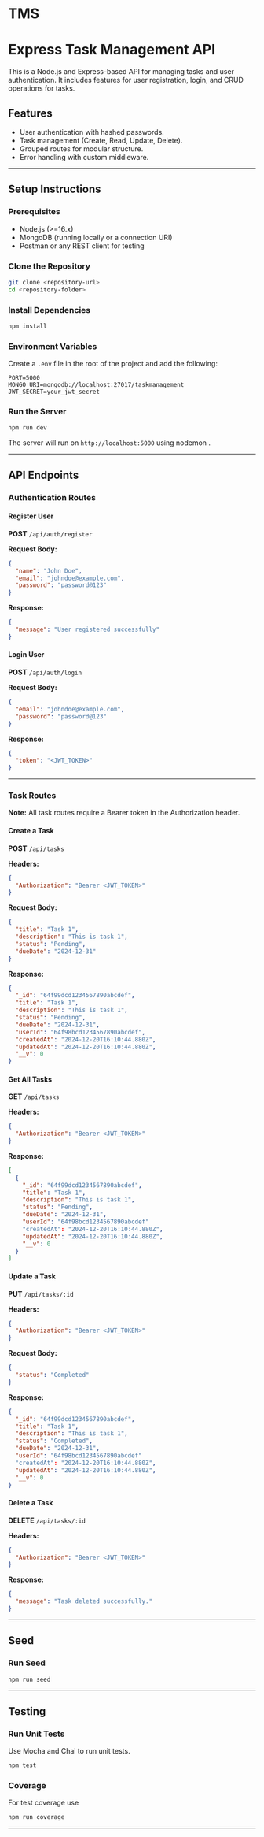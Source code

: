 # TMS

# Express Task Management API

This is a Node.js and Express-based API for managing tasks and user authentication. It includes features for user registration, login, and CRUD operations for tasks.

## Features

- User authentication with hashed passwords.
- Task management (Create, Read, Update, Delete).
- Grouped routes for modular structure.
- Error handling with custom middleware.

---

## Setup Instructions

### Prerequisites

- Node.js (>=16.x)
- MongoDB (running locally or a connection URI)
- Postman or any REST client for testing

### Clone the Repository

```bash
git clone <repository-url>
cd <repository-folder>
```

### Install Dependencies

```bash
npm install
```

### Environment Variables

Create a `.env` file in the root of the project and add the following:

```env
PORT=5000
MONGO_URI=mongodb://localhost:27017/taskmanagement
JWT_SECRET=your_jwt_secret
```

### Run the Server

```bash
npm run dev 
```

The server will run on `http://localhost:5000` using nodemon .

---

## API Endpoints

### Authentication Routes

#### **Register User**

**POST** `/api/auth/register`

**Request Body:**

```json
{
  "name": "John Doe",
  "email": "johndoe@example.com",
  "password": "password@123"
}
```

**Response:**

```json
{
  "message": "User registered successfully"
}
```

#### **Login User**

**POST** `/api/auth/login`

**Request Body:**

```json
{
  "email": "johndoe@example.com",
  "password": "password@123"
}
```

**Response:**

```json
{
  "token": "<JWT_TOKEN>"
}
```

---

### Task Routes

**Note:** All task routes require a Bearer token in the Authorization header.

#### **Create a Task**

**POST** `/api/tasks`

**Headers:**

```json
{
  "Authorization": "Bearer <JWT_TOKEN>"
}
```

**Request Body:**

```json
{
  "title": "Task 1",
  "description": "This is task 1",
  "status": "Pending",
  "dueDate": "2024-12-31"
}
```

**Response:**

```json
{
  "_id": "64f99dcd1234567890abcdef",
  "title": "Task 1",
  "description": "This is task 1",
  "status": "Pending",
  "dueDate": "2024-12-31",
  "userId": "64f98bcd1234567890abcdef",
  "createdAt": "2024-12-20T16:10:44.880Z",
  "updatedAt": "2024-12-20T16:10:44.880Z",
  "__v": 0
}
```

#### **Get All Tasks**

**GET** `/api/tasks`

**Headers:**

```json
{
  "Authorization": "Bearer <JWT_TOKEN>"
}
```

**Response:**

```json
[
  {
    "_id": "64f99dcd1234567890abcdef",
    "title": "Task 1",
    "description": "This is task 1",
    "status": "Pending",
    "dueDate": "2024-12-31",
    "userId": "64f98bcd1234567890abcdef"
    "createdAt": "2024-12-20T16:10:44.880Z",
    "updatedAt": "2024-12-20T16:10:44.880Z",
    "__v": 0
  }
]
```

#### **Update a Task**

**PUT** `/api/tasks/:id`

**Headers:**

```json
{
  "Authorization": "Bearer <JWT_TOKEN>"
}
```

**Request Body:**

```json
{
  "status": "Completed"
}
```

**Response:**

```json
{
  "_id": "64f99dcd1234567890abcdef",
  "title": "Task 1",
  "description": "This is task 1",
  "status": "Completed",
  "dueDate": "2024-12-31",
  "userId": "64f98bcd1234567890abcdef"
  "createdAt": "2024-12-20T16:10:44.880Z",
  "updatedAt": "2024-12-20T16:10:44.880Z",
  "__v": 0
}
```

#### **Delete a Task**

**DELETE** `/api/tasks/:id`

**Headers:**

```json
{
  "Authorization": "Bearer <JWT_TOKEN>"
}
```

**Response:**

```json
{
  "message": "Task deleted successfully."
}
```

---

## Seed

### Run Seed

```bash
npm run seed  
```

---

 
## Testing

### Run Unit Tests

Use Mocha and Chai to run unit tests.

```bash
npm test
```
### Coverage
 For test coverage use

```bash
npm run coverage
```
 ---
 

 
